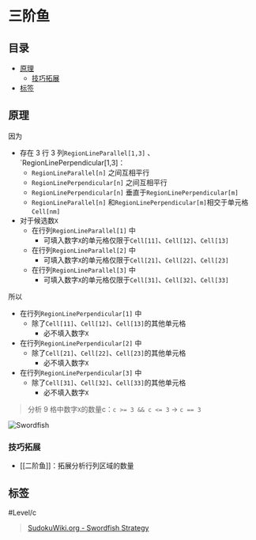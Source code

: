 # 三阶鱼

<!-- START doctoc generated TOC please keep comment here to allow auto update -->
<!-- DON'T EDIT THIS SECTION, INSTEAD RE-RUN doctoc TO UPDATE -->
## 目录

- [原理](#%E5%8E%9F%E7%90%86)
  - [技巧拓展](#%E6%8A%80%E5%B7%A7%E6%8B%93%E5%B1%95)
- [标签](#%E6%A0%87%E7%AD%BE)

<!-- END doctoc generated TOC please keep comment here to allow auto update -->

## 原理

因为
- 存在 3 行 3 列`RegionLineParallel[1,3]` 、`RegionLinePerpendicular[1,3]：
	- `RegionLineParallel[n]` 之间互相平行
	- `RegionLinePerpendicular[n]` 之间互相平行
	- `RegionLinePerpendicular[n]` 垂直于`RegionLinePerpendicular[m]`
	- `RegionLineParallel[n]` 和`RegionLinePerpendicular[m]`相交于单元格`Cell[nm]`
- 对于候选数`X`
	- 在行列`RegionLineParallel[1]` 中
		- 可填入数字`X`的单元格仅限于`Cell[11]`、`Cell[12]`、`Cell[13]`
	- 在行列`RegionLineParallel[2]` 中
		- 可填入数字`X`的单元格仅限于`Cell[21]`、`Cell[22]`、`Cell[23]`
	- 在行列`RegionLineParallel[3]` 中
		- 可填入数字`X`的单元格仅限于`Cell[31]`、`Cell[32]`、`Cell[33]`

所以
- 在行列`RegionLinePerpendicular[1]` 中
	- 除了`Cell[11]`、`Cell[12]`、`Cell[13]`的其他单元格
		- 必不填入数字`X`
- 在行列`RegionLinePerpendicular[2]` 中
	- 除了`Cell[21]`、`Cell[22]`、`Cell[23]`的其他单元格
		- 必不填入数字`X`
- 在行列`RegionLinePerpendicular[3]` 中
	- 除了`Cell[31]`、`Cell[32]`、`Cell[33]`的其他单元格
		- 必不填入数字`X`

> 分析 9 格中数字`X`的数量c：`c >= 3 && c <= 3` → `c == 3`

![Swordfish](https://www.sudokuwiki.org/PuzImages/SFdiag1.png)

### 技巧拓展

- [[二阶鱼]]：拓展分析行列区域的数量


## 标签

#Level/c

> [SudokuWiki.org - Swordfish Strategy](https://www.sudokuwiki.org/Sword_Fish_Strategy)
